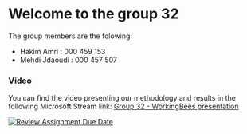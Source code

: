 # Welcome to the group 32

The group members are the folowing:

- Hakim Amri : 000 459 153
- Mehdi Jdaoudi : 000 457 507

### Video

You can find the video presenting our methodology and results in the following Microsoft Stream link: [Group 32 - WorkingBees presentation](https://universitelibrebruxelles.sharepoint.com/:v:/s/GRP_PROJ-WorkingBees/EcrIhlnmVMtOoOdaAKGjMLsBhg7bEGbldcD-7yd3EmarXQ?e=79UpvA)

[![Review Assignment Due Date](https://classroom.github.com/assets/deadline-readme-button-24ddc0f5d75046c5622901739e7c5dd533143b0c8e959d652212380cedb1ea36.svg)](https://classroom.github.com/a/RvNX6VvR)
